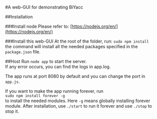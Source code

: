 #A web-GUI for demonstrating BiYacc

##Installation

###Install node
Please refer to: [https://nodejs.org/en/](https://nodejs.org/en/)

###Install this web-GUI
At the root of the folder, run: `sudo npm install`  
the command will install all the needed packages specified in the `package.json` file.

##Host
Run `node app` to start the server.  
If any error occurs, you can find the logs in app.log.

The app runs at port 8080 by default and you can change the port in `app.js`.


If you want to make the app running forever, run  
`sudo npm install forever -g`  
to install the needed modules. Here `-g` means globally installing forever module.
After installation, use `./start` to run it forever and use `./stop` to stop it.

